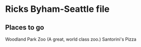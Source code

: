 # Ricks Byham-Seattle file

## Places to go

Woodland Park Zoo (A great, world class zoo.)
Santorini's Pizza

